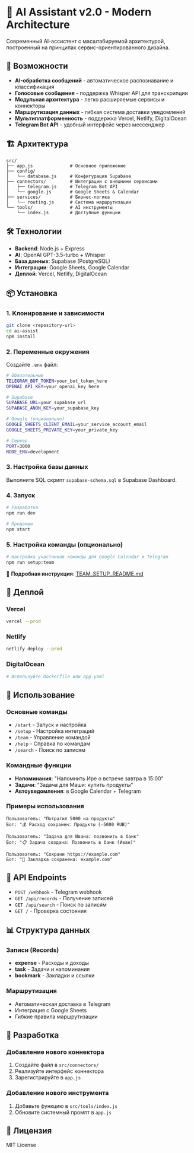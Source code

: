 # 🤖 AI Assistant v2.0 - Modern Architecture

Современный AI-ассистент с масштабируемой архитектурой, построенный на принципах сервис-ориентированного дизайна.

## 🚀 Возможности

- **AI-обработка сообщений** - автоматическое распознавание и классификация
- **Голосовые сообщения** - поддержка Whisper API для транскрипции
- **Модульная архитектура** - легко расширяемые сервисы и коннекторы
- **Маршрутизация данных** - гибкая система доставки уведомлений
- **Мультиплатформенность** - поддержка Vercel, Netlify, DigitalOcean
- **Telegram Bot API** - удобный интерфейс через мессенджер

## 🏗 Архитектура

```
src/
├── app.js              # Основное приложение
├── config/
│   └── database.js     # Конфигурация Supabase
├── connectors/         # Интеграции с внешними сервисами
│   ├── telegram.js     # Telegram Bot API
│   └── google.js       # Google Sheets & Calendar
├── services/           # Бизнес-логика
│   └── routing.js      # Система маршрутизации
└── tools/              # AI инструменты
    └── index.js        # Доступные функции
```

## 🛠 Технологии

- **Backend**: Node.js + Express
- **AI**: OpenAI GPT-3.5-turbo + Whisper
- **База данных**: Supabase (PostgreSQL)
- **Интеграции**: Google Sheets, Google Calendar
- **Деплой**: Vercel, Netlify, DigitalOcean

## 📦 Установка

### 1. Клонирование и зависимости

```bash
git clone <repository-url>
cd ai-assist
npm install
```

### 2. Переменные окружения

Создайте `.env` файл:

```bash
# Обязательные
TELEGRAM_BOT_TOKEN=your_bot_token_here
OPENAI_API_KEY=your_openai_key_here

# Supabase
SUPABASE_URL=your_supabase_url
SUPABASE_ANON_KEY=your_supabase_key

# Google (опционально)
GOOGLE_SHEETS_CLIENT_EMAIL=your_service_account_email
GOOGLE_SHEETS_PRIVATE_KEY=your_private_key

# Сервер
PORT=3000
NODE_ENV=development
```

### 3. Настройка базы данных

Выполните SQL скрипт `supabase-schema.sql` в Supabase Dashboard.

### 4. Запуск

```bash
# Разработка
npm run dev

# Продакшн
npm start
```

### 5. Настройка команды (опционально)

```bash
# Настройка участников команды для Google Calendar и Telegram
npm run setup:team
```

📖 **Подробная инструкция**: [TEAM_SETUP_README.md](./TEAM_SETUP_README.md)

## 🚀 Деплой

### Vercel
```bash
vercel --prod
```

### Netlify
```bash
netlify deploy --prod
```

### DigitalOcean
```bash
# Используйте Dockerfile или app.yaml
```

## 📱 Использование

### Основные команды

- `/start` - Запуск и настройка
- `/setup` - Настройка интеграций
- `/team` - Управление командой
- `/help` - Справка по командам
- `/search` - Поиск по записям

### Командные функции

- **Напоминания**: "Напомнить Ире о встрече завтра в 15:00"
- **Задачи**: "Задача для Маши: купить продукты"
- **Автоуведомления**: в Google Calendar + Telegram

### Примеры использования

```
Пользователь: "Потратил 5000 на продукты"
Бот: "💰 Расход сохранен: Продукты (-5000 RUB)"

Пользователь: "Задача для Ивана: позвонить в банк"
Бот: "📋 Задача создана: Позвонить в банк (Иван)"

Пользователь: "Сохрани https://example.com"
Бот: "🔖 Закладка сохранена: example.com"
```

## 🔧 API Endpoints

- `POST /webhook` - Telegram webhook
- `GET /api/records` - Получение записей
- `GET /api/search` - Поиск по записям
- `GET /` - Проверка состояния

## 📊 Структура данных

### Записи (Records)
- **expense** - Расходы и доходы
- **task** - Задачи и напоминания
- **bookmark** - Закладки и ссылки

### Маршрутизация
- Автоматическая доставка в Telegram
- Интеграция с Google Sheets
- Гибкие правила маршрутизации

## 🤝 Разработка

### Добавление нового коннектора

1. Создайте файл в `src/connectors/`
2. Реализуйте интерфейс коннектора
3. Зарегистрируйте в `app.js`

### Добавление нового инструмента

1. Добавьте функцию в `src/tools/index.js`
2. Обновите системный промпт в `app.js`

## 📝 Лицензия

MIT License 